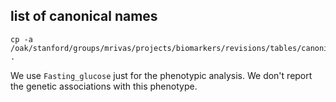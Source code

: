 

## list of canonical names

```
cp -a /oak/stanford/groups/mrivas/projects/biomarkers/revisions/tables/canonical_trait_names.txt .
```


We use `Fasting_glucose` just for the phenotypic analysis. 
We don't report the genetic associations with this phenotype.


